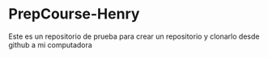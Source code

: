 # PrepCourse-Henry
Este es un repositorio de prueba para crear un repositorio y clonarlo desde github a mi computadora
